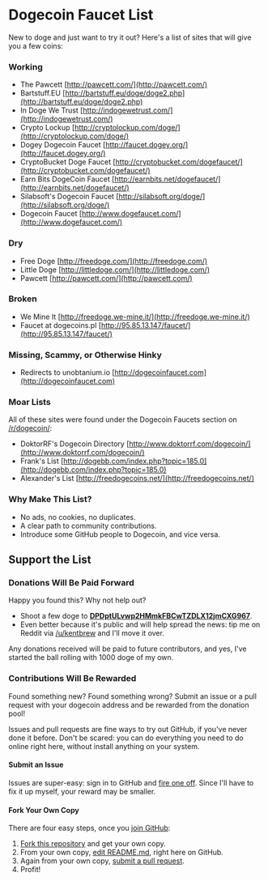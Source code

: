 # Dogecoin Faucet List

New to doge and just want to try it out? Here's a list of sites that will give you a few coins: 

### Working

- The Pawcett [http://pawcett.com/](http://pawcett.com/)
- Bartstuff.EU [http://bartstuff.eu/doge/doge2.php](http://bartstuff.eu/doge/doge2.php)
- In Doge We Trust [http://indogewetrust.com/](http://indogewetrust.com/)
- Crypto Lockup [http://cryptolockup.com/doge/](http://cryptolockup.com/doge/)  
- Dogey Dogecoin Faucet [http://faucet.dogey.org/](http://faucet.dogey.org/)
- CryptoBucket Doge Faucet [http://cryptobucket.com/dogefaucet/](http://cryptobucket.com/dogefaucet/)
- Earn Bits DogeCoin Faucet [http://earnbits.net/dogefaucet/](http://earnbits.net/dogefaucet/)
- Silabsoft's Dogecoin Faucet [http://silabsoft.org/doge/](http://silabsoft.org/doge/)
- Dogecoin Faucet [http://www.dogefaucet.com/](http://www.dogefaucet.com/)

### Dry

- Free Doge [http://freedoge.com/](http://freedoge.com/)
- Little Doge [http://littledoge.com/](http://littledoge.com/)
- Pawcett [http://pawcett.com/](http://pawcett.com/)

### Broken

- We Mine It [http://freedoge.we-mine.it/](http://freedoge.we-mine.it/)
- Faucet at dogecoins.pl [http://95.85.13.147/faucet/](http://95.85.13.147/faucet/)

### Missing, Scammy, or Otherwise Hinky

- Redirects to unobtanium.io [http://dogecoinfaucet.com](http://dogecoinfaucet.com)

### Moar Lists

All of these sites were found under the Dogecoin Faucets section on [/r/dogecoin/](http://www.reddit.com/r/dogecoin/):

- DoktorRF's Dogecoin Directory [http://www.doktorrf.com/dogecoin/](http://www.doktorrf.com/dogecoin/)
- Frank's List [http://dogebb.com/index.php?topic=185.0](http://dogebb.com/index.php?topic=185.0)
- Alexander's List [http://freedogecoins.net/](http://freedogecoins.net/)

### Why Make This List?

- No ads, no cookies, no duplicates.
- A clear path to community contributions.
- Introduce some GitHub people to Dogecoin, and vice versa.

## Support the List

### Donations Will Be Paid Forward

Happy you found this?  Why not help out?

- Shoot a few doge to __<a href="http://dogechain.info/address/DPDptULvwp2HMmkFBCwTZDLX12jmCXG967">DPDptULvwp2HMmkFBCwTZDLX12jmCXG967</a>__.
- Even better because it's public and will help spread the news: tip me on Reddit via [/u/kentbrew](http://reddit.com/u/kentbrew) and I'll move it over.

Any donations received will be paid to future contributors, and yes, I've started the ball rolling with 1000 doge of my own. 

### Contributions Will Be Rewarded

Found something new? Found something wrong? Submit an issue or a pull request with your dogecoin address and be rewarded from the donation pool!  

Issues and pull requests are fine ways to try out GitHub, if you've never done it before.  Don't be scared:  you can do everything you need to do online right here, without install anything on your system. 

#### Submit an Issue

Issues are super-easy: sign in to GitHub and [fire one off](https://github.com/kentbrew/dogefaucets/issues/new).  Since I'll have to fix it up myself, your reward may be smaller.

#### Fork Your Own Copy

There are four easy steps, once you [join GitHub](https://github.com/join):

1. [Fork this repository](https://github.com/kentbrew/dogefaucets/fork) and get your own copy.
2. From your own copy, [edit README.md](https://help.github.com/articles/editing-files), right here on GitHub.  
3. Again from your own copy, [submit a pull request](https://help.github.com/articles/creating-a-pull-request).
4. Profit!

